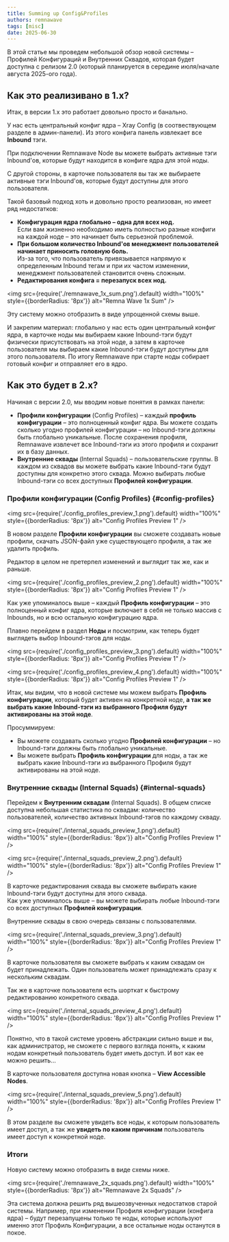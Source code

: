 ```yaml
---
title: Summing up Config&Profiles
authors: remnawave
tags: [misc]
date: 2025-06-30
---
```


В этой статье мы проведем небольшой обзор новой системы – Профилей Конфигураций и Внутренних Сквадов, которая будет доступна с релизом 2.0 (который планируется в середине июля/начале августа 2025-ого года).

<!-- truncate -->

## Как это реализивано в 1.x?

Итак, в версии 1.x это работает довольно просто и банально.

У нас есть центральный конфиг ядра – Xray Config (в соотвествующем разделе в админ-панели). Из этого конфига панель извлекает все **Inbound** тэги.

При подключении Remnawave Node вы можете выбрать активные тэги Inbound'ов, которые будут находится в конфиге ядра для этой ноды.

С другой стороны, в карточке пользователя вы так же выбираете активные тэги Inbound'ов, которые будут доступны для этого пользователя.

Такой базовый подход хоть и довольно просто реализован, но имеет ряд недостатков:

- **Конфигурация ядра глобально – одна для всех нод.**  
  Если вам жизненно необходимо иметь полностью разные конфиги на каждой ноде – это начинает быть серьезной проблемой.
- **При большом количество Inbound'ов менеджмент пользователей начинает приносить головную боль.**  
  Из-за того, что пользователь привязывается напрямую к определенным Inbound тегам и при их частом изменении, менеджмент пользователей становится очень сложным.
- **Редактирования конфига = перезапуск всех нод.**

<img src={require('./remnawave_1x_sum.png').default} width="100%" style={{borderRadius: '8px'}} alt="Remna Wave 1x Sum" />

Эту систему можно отобразить в виде упрощенной схемы выше.

И закрепим материал: глобально у нас есть один центральный конфиг ядра, в карточке ноды мы выбираем какие Inbound-тэги будут физически присутствовать на этой ноде, а затем в карточке пользователя мы выбираем какие Inbound-тэги будут доступны для этого пользователя. По итогу Remnawave при старте ноды собирает готовый конфиг и отправляет его в ядро.

## Как это будет в 2.x?

Начиная с версии 2.0, мы вводим новые понятия в рамках панели:

- **Профили конфигурации** (Config Profiles) – каждый **профиль конфигурации** – это полноценный конфиг ядра. Вы можете создать сколько угодно профилей конфигурации – но Inbound-тэги должны быть глобально уникальные. После сохранения профиля, Remnawave извлечет все Inbound-тэги из этого профиля и сохранит их в базу данных.
- **Внутренние сквады** (Internal Squads) – пользовательские группы. В каждом из сквадов вы можете выбрать какие Inbound-тэги будут доступны для конкретно этого сквада. Можно выбирать любые Inbound-тэги со всех доступных **Профилей конфигурации**.

### Профили конфигурации (Config Profiles) {#config-profiles}

<img src={require('./config_profiles_preview_1.png').default} width="100%" style={{borderRadius: '8px'}} alt="Config Profiles Preview 1" />

В новом разделе **Профили конфигурации** вы сможете создавать новые профили, скачать JSON-файл уже существующего профиля, а так же удалить профиль.

Редактор в целом не претерпел изменений и выглядит так же, как и раньше.

<img src={require('./config_profiles_preview_2.png').default} width="100%" style={{borderRadius: '8px'}} alt="Config Profiles Preview 1" />

Как уже упоминалось выше – каждый **Профиль конфигурации** – это полноценный конфиг ядра, которые включает в себя не только массив с Inbounds, но и всю остальную конфигурацию ядра.

Плавно перейдем в раздел **Ноды** и посмотрим, как теперь будет выглядеть выбор Inbound-тэгов для ноды.

<img src={require('./config_profiles_preview_3.png').default} width="100%" style={{borderRadius: '8px'}} alt="Config Profiles Preview 1" />

<img src={require('./config_profiles_preview_4.png').default} width="100%" style={{borderRadius: '8px'}} alt="Config Profiles Preview 1" />

Итак, мы видим, что в новой системе мы можем выбрать **Профиль конфигурации**, который будет активен на конкретной ноде, **а так же выбрать какие Inbound-тэги из выбранного Профиля будут активированы на этой ноде**.

Просуммируем:

- Вы можете создавать сколько угодно **Профилей конфигурации** – но Inbound-тэги должны быть глобально уникальные.
- Вы можете выбрать **Профиль конфигурации** для ноды, а так же выбрать какие Inbound-тэги из выбранного Профиля будут активированы на этой ноде.

### Внутренние сквады (Internal Squads) {#internal-squads}

Перейдем к **Внутренним сквадам** (Internal Squads). В общем списке доступна небольшая статистика по сквадам: количество пользователей, количество активных Inbound-тэгов по каждому скваду.

<img src={require('./internal_squads_preview_1.png').default} width="100%" style={{borderRadius: '8px'}} alt="Config Profiles Preview 1" />

<img src={require('./internal_squads_preview_2.png').default} width="100%" style={{borderRadius: '8px'}} alt="Config Profiles Preview 1" />

В карточке редактирования сквада вы сможете выбирать какие Inbound-тэги будут доступны для этого сквада.  
Как уже упоминалось выше – вы можете выбирать любые Inbound-тэги со всех доступных **Профилей конфигурации**.

Внутренние сквады в свою очередь связаны с пользователями.

<img src={require('./internal_squads_preview_3.png').default} width="100%" style={{borderRadius: '8px'}} alt="Config Profiles Preview 1" />

В карточке пользователя вы сможете выбрать к каким сквадам он будет принадлежать. Один пользователь может принадлежать сразу к нескольким сквадам.

Так же в карточке пользователя есть шорткат к быстрому редактированию конкретного сквада.

<img src={require('./internal_squads_preview_4.png').default} width="100%" style={{borderRadius: '8px'}} alt="Config Profiles Preview 1" />

Понятно, что в такой системе уровень абстракции сильно выше и вы, как администратор, не сможете с первого взгляда понять, к каким нодам конкретный пользователь будет иметь доступ. И вот как ее можно решить...

В карточке пользователя доступна новая кнопка – **View Accessible Nodes**.

<img src={require('./internal_squads_preview_5.png').default} width="100%" style={{borderRadius: '8px'}} alt="Config Profiles Preview 1" />

В этом разделе вы сможете увидеть все ноды, к которым пользователь имеет доступ, а так же **увидеть по каким причинам** пользователь имеет доступ к конкретной ноде.

### Итоги

Новую систему можно отобразить в виде схемы ниже.

<img src={require('./remnawave_2x_squads.png').default} width="100%" style={{borderRadius: '8px'}} alt="Remnawave 2x Squads" />

Эта система должна решить ряд вышеозвученных недостатков старой системы. Например, при изменении Профиля конфигурации (конфига ядра) – будут перезапущены только те ноды, которые используют именно этот Профиль Конфигурации, а все остальные ноды останутся в покое.

